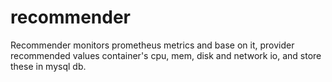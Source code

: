 # recommender

Recommender monitors prometheus metrics and base on it, provider recommended values container's cpu, mem, disk and network io, and store these in mysql db.

